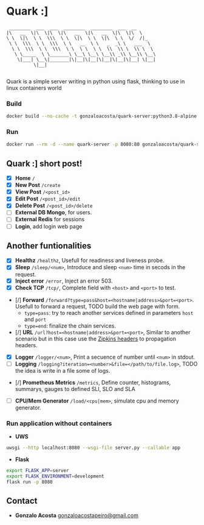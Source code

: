 # Quark :]

```
 ________  ___  ___  ________  ________  ___  __       
|\   __  \|\  \|\  \|\   __  \|\   __  \|\  \|\  \     
\ \  \|\  \ \  \\\  \ \  \|\  \ \  \|\  \ \  \/  /|_   
 \ \  \\\  \ \  \\\  \ \   __  \ \   _  _\ \   ___  \  
  \ \  \\\  \ \  \\\  \ \  \ \  \ \  \\  \\ \  \\ \  \ 
   \ \_____  \ \_______\ \__\ \__\ \__\\ _\\ \__\\ \__\
    \|___| \__\|_______|\|__|\|__|\|__|\|__|\|__| \|__|
          \|__|                                        
                
```

Quark is a simple server writing in python using flask, thinking to use in linux containers world

### Build

```bash
docker build --no-cache -t gonzaloacosta/quark-server:python3.8-alpine .
```

### Run

```bash
docker run --rm -d --name quark-server -p 8080:80 gonzaloacosta/quark-server:python3.8-alpine
```

## Quark :] short post!

- [x] **Home** `/`
- [x] **New Post** `/create`
- [x] **View Post** `/<post_id>`
- [x] **Edit Post** `/<post_id>/edit`
- [x] **Delete Post** `/<post_id>/delete`
- [ ] **External DB Mongo**, for users.
- [ ] **External Redis** for sessions
- [ ] **Login**, add login web page

## Another funtionalities

- [x] **Healthz** `/healthz`, Usefull for readiness and liveness probe.
- [x] **Sleep** `/sleep/<num>`, Introduce and sleep `<num>` time in secods in the request.
- [x] **Inject error** `/error`, Inject an error 503.
- [x] **Check TCP** `/tcp/`, Complete field with `<host>` and `<port>` to test.
- [/] **Forward** `/forward?type=pass&host=<hostname|address>&port=<port>`. Usefull to forward a request, TODO build the web page with form.
  - `type=pass`: try to reach another services defined in parameters `host` and `port`
  - `type=end`: finalize the chain services.
- [/] **URL** `/url?host=<hostname|address>&port=<port>`, Similar to another scenario but in this case use the [Zipkins headers](https://github.com/openzipkin/b3-propagation) to propagation headers.
- [x] **Logger** `/logger/<num>`, Print a secuence of number until `<num>` in stdout.
- [ ] **Logging** `/logging?iteration=<number>&file=</path/to/file.log>`, TODO the idea is write in a file some of logs.
- [/] **Prometheus Metrics** `/metrics`, Define counter, histograms, summarys, gauges to defined SLI, SLO and SLA 
- [ ] **CPU/Mem Generator** `/load/<cpu|mem>`, simulate cpu and memory generator.

### Run application without containers

- **UWS**

```bash
uwsgi --http localhost:8080 --wsgi-file server.py --callable app
```

- **Flask**

```bash
export FLASK_APP=server
export FLASK_ENVIRONMENT=development
flask run -p 8080
```

## Contact

- **Gonzalo Acosta** <gonzaloacostapeiro@gmail.com>
